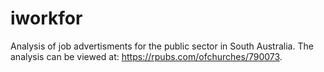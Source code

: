 # iworkfor
 Analysis of job advertisments for the public sector in South Australia. The analysis can be viewed at: https://rpubs.com/ofchurches/790073.
